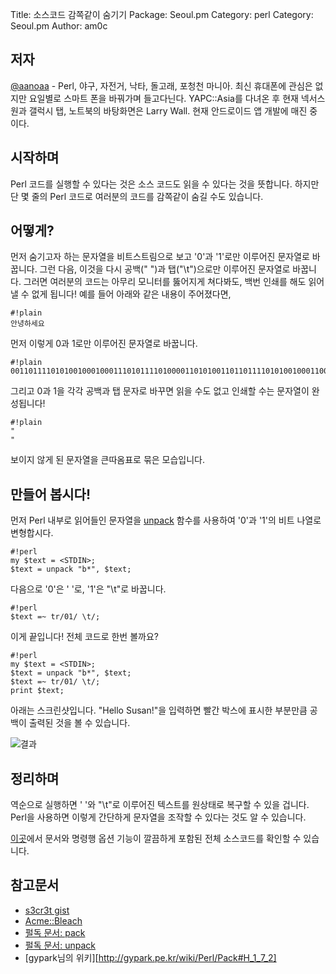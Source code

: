 Title:    소스코드 감쪽같이 숨기기
Package:  Seoul.pm
Category: perl
Category: Seoul.pm
Author:   am0c


저자
-----

[@aanoaa][aanoaa] - Perl, 야구, 자전거, 낙타, 돌고래, 포청천 마니아. 최신 휴대폰에 관심은 없지만 요일별로 스마트 폰을 바꿔가며 들고다닌다. YAPC::Asia를 다녀온 후 현재 넥서스 원과 갤럭시 탭, 노트북의 바탕화면은 Larry Wall. 현재 안드로이드 앱 개발에 매진 중이다.



시작하며
-------

Perl 코드를 실행할 수 있다는 것은 소스 코드도 읽을 수 있다는 것을 뜻합니다.
하지만 단 몇 줄의 Perl 코드로 여러분의 코드를 감쪽같이 숨길 수도 있습니다.



어떻게?
--------

먼저 숨기고자 하는 문자열을 비트스트림으로 보고 '0'과 '1'로만 이루어진 문자열로 바꿉니다.
그런 다음, 이것을 다시 공백(" ")과 탭("\t")으로만 이루어진 문자열로 바꿉니다.
그러면 여러분의 코드는 아무리 모니터를 뚫어지게 쳐다봐도, 백번 인쇄를 해도 읽어낼 수 없게 됩니다!
예를 들어 아래와 같은 내용이 주어졌다면,

    #!plain
    안녕하세요

먼저 이렇게 0과 1로만 이루어진 문자열로 바꿉니다.

    #!plain
    00110111101010010001000111010111101000011010100110110111101010010001100100110111001000010001110100110111010110010010100101010000

그리고 0과 1을 각각 공백과 탭 문자로 바꾸면 읽을 수도 없고 인쇄할 수는 문자열이 완성됩니다!

    #!plain
    "  		 				 	 	  	   	   			 	 				 	    		 	 	  		 		 				 	 	  	   		  	  		 			  	    	   			 	  		 			 	 		  	  	 	  	 	 	    "

보이지 않게 된 문자열을 큰따옴표로 묶은 모습입니다.



만들어 봅시다!
--------------

먼저 Perl 내부로 읽어들인 문자열을 
[unpack][unpack] 함수를 사용하여 '0'과 '1'의 비트 나열로 변형합시다.

    #!perl
    my $text = <STDIN>;
    $text = unpack "b*", $text;

다음으로 '0'은 ' '로, '1'은 "\t"로 바꿉니다.

    #!perl
    $text =~ tr/01/ \t/;

이게 끝입니다!
전체 코드로 한번 볼까요?

    #!perl
    my $text = <STDIN>;
    $text = unpack "b*", $text;
    $text =~ tr/01/ \t/;
    print $text;

아래는 스크린샷입니다. "Hello Susan!"을 입력하면 빨간 박스에
표시한 부분만큼 공백이 출력된 것을 볼 수 있습니다.

![결과][img-01]



정리하며
--------

역순으로 실행하면 ' '와 "\t"로 이루어진 텍스트를 원상태로 복구할 수
있을 겁니다. Perl을 사용하면 이렇게 간단하게 문자열을 조작할 수 있다는 것도 알 수 있습니다.

[이곳][gist]에서 문서와 명령행 옵션 기능이 깔끔하게 포함된 전체 소스코드를 확인할 수 있습니다.



참고문서
---------

- [s3cr3t gist][gist]
- [Acme::Bleach][Acme::Bleach]
- [펄독 문서: pack][pack]
- [펄독 문서: unpack][unpack]
- [gypark님의 위키][http://gypark.pe.kr/wiki/Perl/Pack#H_1_7_2]


[img-01]:        http://advent.perl.kr/2011/2011-12-03-1.png
[Acme::Bleach]:  http://search.cpan.org/~dconway/Acme-Bleach-1.13/lib/Acme/Bleach.pm
[pack]:          http://perldoc.perl.org/functions/pack.html
[unpack]:        http://perldoc.perl.org/functions/unpack.html
[gypark-pack-b]: http://gypark.pe.kr/wiki/Perl/Pack#H_1_7_2
[gist]:          https://gist.github.com/1408846
[aanoaa]:        http://aanoaa.github.com/
